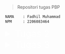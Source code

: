 > Repositori tugas PBP
```credential
NAMA    : Fadhil Muhammad
NPM     : 2206083464
```

<details>
<summary style="color: white; font-size: 30px">Tugas 2</summary>

## Daftar Isi

- [Pengenalan](#pengenalan)
- [Langkah-Langkah Pengimplementasian](#langkah-langkah-pengimplementasian)
- [Diagram](#diagram)
- [Mengapa Menggunakan Virtual Environment?](#mengapa-menggunakan-virtual-environment)
- [Apa itu MVC, MVT, dan MVVM?](#apa-itu-mvc-mvt-dan-mvvm)

## Pengenalan
Tautan web: https://poke-co.adaptable.app/main

[Poké.co](https://poke-co.adaptable.app/main) merupakan website dengan tema utama pengumpulan atau pengoleksian karakter-karakter Pokémon yang dibangun menggunakan Django untuk tugas kali ini.

## Langkah-Langkah Pengimplementasian
Dalam proses pembuatan website ini, hal pertama yang dilakukan adalah membuat repositori baru di github sebagai tempat penyimpanan hasil pekerjaan.

Setelah itu, *step-step* yang dilakukan antara lain:

1. **Membuat Direktori Lokal Baru untuk Proyek Aplikasi**
 
    Langkah pertama adalah membuat direktori baru pada perangkat lokal sebagai direktori utama untuk pengerjaan proyek
2. **Mengaktifkan *Virtual Environment* pada Direktori**

    Setelah direktori pada langkah pertama berhasil dibuat, selanjutnya menginisialisasi atau mengaktifkan virtual environment untuk proyek.
    ```shell
    python -m venv env
    ```
    Menjalankan perintah di atas pada command prompt untuk menginisialisasi virtual environment pada folder proyek.
3. **Mengaktifkan *Virtual Environment***

    Mengaktifkan virtual environment untuk direktori proyek dengan menjalankan script berikut pada command prompt.
    ```
    env\Scripts\activate.bat
    ```
4. **Menginstall *Dependencies* atau *Requirements***

    Setelah virtual environment berhasil diaktifkan, membuat file baru pada direktori bernama `requirements.txt` dengan isi sebagai berikut:

    ```
    django
    gunicorn
    whitenoise
    psycopg2-binary
    requests
    urllib3
    ```

    Setelah file `requirements.txt` berhasil dibuat, lalu install requirements atau dependencies tersebut dengan menjalankan script berikut pada command prompt.

    ```shell
    pip install -r requirements.txt
    ``````
5. **Membuat Proyek Django**

    Setelah semua dependencies terinstall, inisialisasi atau mulai proyek baru dengan menjalankan perintah berikut:
    ```shell
    django-admin startproject poke_co .
    ```
6. **Konfigurasi Proyek**

    Setelah proyek berhasil dibuat, langkah selanjutnya adalah mengkonfigurasi proyek. Hal yang dilakukan pada langkah ini di antaranya:

    1. Menambahkan allowed host pada file `settings.py`
        ```python
        ...
        ALLOWED_HOSTS = ["*"]
        ...
        ``` 
    2. Menambahkan direktori staticfiles dan static root pada `settings.py` untuk file-file statis seperti *image*

        ```python
        ...
        STATICFILES_DIRS = (
            join(BASE_DIR, 'main/static'),
        )

        STATIC_ROOT = join(BASE_DIR, 'staticfiles')
        ...
        ```
    3. Mendaftarkan aplikasi `main` ke dalam proyek dengan menambahkan `"main"` ke dalam daftar aplikasi yang ada pada `settings.py`
        ```python
        INSTALLED_APPS = [
            ...,
            "main",
            ...
        ]
        ```
7. **Membuat *Template* untuk Laman *Website***

    Untuk menampilkan laman *page* yang diinginkan saat website dibuka, tambahkan sebuah folder baru pada direktori `main` bernama `templates`, lalu dalam folder `templates` tambahkan `main.html`. 

    Dalam `main.html`, isi file tersebut dengan HTML yang diinginkan. Dalam proyek ini, contoh dari bagianbody HTML yang digunakan untuk proyek ini adalah sebagai berikut:

    ```html
    ...
    <section>
        <h2>Player Information</h2>
        <h5>Name:</h5>
        <p>{{ name }}</p>
        <h5>Class:</h5>
        <p>{{ class }}</p>
    </section>
    ...
    ```
    Untuk selengkapnya dapat dilihat pada file `main.html`

8. **Konfigurasi untuk Gambar**

    Pada proyek ini, gambar digunakan untuk ditampilkan pada laman web. Agar gambar dapat ditampilkan pada saat *production* atau *deployment*:

    1. Buat folder tempat penyimpanan file statis (untuk gambar). Tempat penyimpanan disesuaikan dengan `path` pengambilan gambar yang ada pada template `main.html` dan konfigurasi yang ada pada `settings.py`

    2. Agar gambar dapat diambil pada saat `deployment`, jalankan perintah berikut.
        ```shell
        python manage.py collectstatic
        ```
        Akan terbentuk sebuah folder baru sebagai direktori file yang bisa diambil kontenya pada saat tahap *deployment*. Jika tidak menjalankan perintah tersebut, maka gambar kemungkinan tidak akan muncul pada saat *deployment* walaupun pada saat *development* secara lokal muncul.
    
    3. Tidak lupa, tambahkan `{% load static %}` pada `main.html` agar file statis dapat di-*load*.

9. **Mengimplementasikan Model**

    pada langkah ini, modifikasi file `models.py` sesuai dengan kriteria soal dan aplikasi yang akan dibuat. Untuk proyek ini, isi dari `models.py` adalah sebagai berikut:
    ```python
    from django.db import models

    class Item(models.Model):
        name = models.CharField(max_length=255, name="name")
        amount = models.IntegerField(name="amount")
        rarity = models.IntegerField(name="rarity", default=0)
        power = models.FloatField(name="power", default=0)
        description = models.TextField(name="description")
    ```

10. **Membuat dan Mengaplikasikan Migrasi Model**

    Lakukan migrasi model dengan menjalankan perintah berikut pada Command Prompt agar Django dapat melacak perubahan pada model *database*.
    ```shell
    python manage.py makemigrations
    python manage.py migrate
    ```

11. **Menghubungkan *View* dengan *Template***

    Menambahkan kode berikut pada `views.py`.
    ```python
    from django.shortcuts import render

    def show_main(request):
        context = {
            'name':'Fadhil Muhammad',
            'class':'PBP-B',
            'char_name':'Pikachu',
            'char_description':'This is Pikachu. You know this is Pikachu. Why are you asking me about why i wrote this?',
            'char_amount':'You have Gazillion amount of this character.'
        }

        return render(request, 'main.html', context)
    ```
    Karena proyek aplikasi ini belum sepenuhnya dikembangkan, beberapa *variable* masih digunakan hanya sebagai *place holder* sementara.

12. **Melakukan *Routing* URL**

    Agar aplikasi dapat dijalankan tambahkan kode berikut pada `urls.py` pada direktori proyek
    ```python
    from django.contrib import admin
    from django.urls import path, include
    from django.conf import settings
    from django.conf.urls.static import static

    urlpatterns = [
        path('main/', include('main.urls')),
        path('admin/', admin.site.urls),
    ]

    if settings.DEBUG:
        urlpatterns += static(settings.STATIC_URL, document_root=settings.STATIC_ROOT)
    ```

    dan kode berikut pada `urls.py` pada direktori `main`
    ```python
    from django.urls import path
    from main.views import show_main

    app_name = 'main'

    urlpatterns = [
        path('', show_main, name='show_main'),
    ] 
    ```

13. **Menambahkan *Unit Testing***

    Untuk menguji website, dilakukan beberapa *unit testing* dasar untuk menguji apakah website berhasil ter-*load* dengan baik atau tidak dengan menambahkan kode pada *tests.py* sesuai dengan pengujian yang ingin dilakukan. Untuk proyek ini:
    ```python
    from django.test import TestCase
    from django.test import Client

    class mainTest(TestCase):
        def test_main_url_is_exist(self):
            client = Client()
            response = client.get('/main/') 
            self.assertEqual(response.status_code, 200)

        def test_main_using_main_template(self):
            client = Client()
            response = client.get('/main/') 
            self.assertTemplateUsed(response, 'main.html')

        def test_template_rendering(self):
            client = Client()
            response = client.get('/main/')
            self.assertEqual(response.status_code, 200)

            # Cek konten template
            self.assertContains(response, "Welcome to Poké.co")
            self.assertContains(response, "Player Information")
            self.assertContains(response, "Featured Character")
            self.assertContains(response, "Name:")
            self.assertContains(response, "Class:")

            # Cek gambar
            self.assertInHTML("<img alt=\"Pikachu\" src=\"/static/main/assets/Angry-Pikachu-Transparent.png\">", response.content.decode())

            # Cek konten footer
            self.assertContains(response, "Fadhil Muhammad (2206083464). Pemrograman Berbasis Platform Gasal 23/24.")
    ```
    Lalu, jalankan *testing* tersebut dengan menjalankan perintah berikut
    ```shell
    python manage.py test
    ```
14. **Melakukan *Deployment***

    Setelah semua tahap selesai, *deploy* aplikasi ke [Adaptable](https://adaptable.io/).


## Diagram *Framework*
![Alt Text](md_image/diagram.png)

Django adalah sebuah framework web yang memungkinkan pengembang untuk dengan mudah membuat dan mengelola situs web yang responsif dan dinamis. Django berfungsi dengan cara berikut:

1. **Permintaan dari Client**: Ketika seorang pengguna membuka situs web di peramban (browser), peramban akan mengirimkan permintaan HTTP ke server Django.

2. ***Routing* dan *URL Pattern***: Django memiliki sistem routing yang akan memeriksa pola URL pada permintaan dari *client* untuk menentukan tindakan atau *view* apa yang harus diambil untuk menangani permintaan tersebut.

3. **Menghubungkan dengan views.py**: Setelah pola URL cocok dengan permintaan, Django akan memanggil fungsi yang sesuai dalam berkas views.py. Fungsi-fungsi ini berisi program-program untuk menangani permintaan tersebut.

4. **Interaksi dengan models.py**: Untuk mengambil atau memanipulasi data yang diperlukan, views.py akan berinteraksi dengan berkas models.py. Models digunakan untuk mendefinisikan struktur data dan hubungan antar data dalam aplikasi.

5. **Membangun Halaman Web (HTML)**: Setelah data yang diperlukan telah diambil dari models.py, views.py akan menggunakan template HTML yang ada dalam direktori templates untuk merender halaman web. Data yang telah diambil dapat dimasukkan ke dalam template untuk membuat halaman web yang dinamis.

6. **HTTP Response**: Terakhir, views.py akan mengembalikan hasilnya dalam bentuk respons HTTP. Respons ini berisi halaman web yang telah dibuat (dalam bentuk HTML) dan akan dikirimkan kembali kepada *client* yang mengirimkan permintaan awal.


## Mengapa Menggunakan *Virtual Environment*?
Ada beberapa alasan mengapa kita sangat disarankan atau diharuskan menggunakan virtual environment saat memulai proyek Django, di antaranya:
1. **Dependensi Tertutup**

    Virtual environment memungkinkan kita untuk membuat lingkungan Python yang terisolasi secara mandiri dari instalasi Python global di sistem. Ini berarti kita dapat memiliki versi Python dan paket dependensi yang berbeda untuk setiap proyek, tanpa khawatir konflik antara versi atau paket yang digunakan oleh proyek yang berbeda.

2. ***Cleanliness* dan Pengelolaan Dependensi**

    Dengan menggunakan virtual environment, kita dapat mengelola dependensi proyek kita dengan lebih mudah. Kita dapat menginstal modul-modul Python yang diperlukan secara terpisah untuk setiap proyek. Selain itu, kita dapat dengan mudah membuat daftar dependensi proyek (biasanya disimpan dalam berkas `requirements.txt`) untuk mengulangi pengaturan proyek di *environment* lain atau bagi orang lain yang ingin bekerja pada proyek tersebut.

3. **Keamanan**

    *Virtual environment* dapat membantu mencegah terjadinya masalah jika ada pembaruan atau perubahan yang perlu kita lakukan pada sebuah proyek, tanpa memengaruhi proyek lain yang menggunakan versi Python atau paket yang berbeda.

Pengerjaan proyek Django tanpa menggunakan *virtual environment* tetap dapat dilaksanakan. Meskipun demikian, poin-poin di atas menjelaskan mengapa *virtual environment* sangat penting digunakan.

## Apa itu MVC, MVT, dan MVVM?

MVC (Model-View-Controller), MVT (Model-View-Template), dan MVVM (Model-View-ViewModel) adalah tiga kerangka arsitektur yang umum digunakan dalam pengembangan perangkat lunak. Tujuan utamanya adalah membagi komponen-komponen inti dalam aplikasi dan mempermudah manajemen kode. Meskipun ketiganya memiliki kesamaan dalam pemisahan peran, terdapat perbedaan signifikan dalam bagaimana mereka mengatur dan berinteraksi antara satu sama lain.

MVC adalah pendekatan yang pertama kali muncul dalam pengembangan perangkat lunak. Dalam MVC, aplikasi dibagi menjadi tiga komponen utama: Model, View, dan Controller. Model bertanggung jawab atas manajemen data dan logika bisnis, View bertanggung jawab untuk menampilkan data kepada pengguna, sementara Controller bertindak sebagai perantara yang mengoordinasikan aliran data dan tindakan yang dilakukan pengguna.

MVT, atau Model-View-Template, adalah varian dari MVC yang sering digunakan dalam kerangka kerja web seperti Django. Dalam MVT, Model tetap mengelola data dan logika bisnis, sedangkan Template mengambil peran View dalam menampilkan data kepada pengguna. Controller pada dasarnya terintegrasi dalam kerangka kerja Django, sehingga pengembang tidak perlu membuatnya secara eksplisit.

Sementara itu, MVVM adalah arsitektur yang lebih modern, sering digunakan dalam pengembangan aplikasi berbasis antarmuka pengguna, seperti aplikasi seluler atau desktop. Dalam MVVM, Model tetap mengelola data dan logika bisnis, tetapi ada tambahan komponen yang disebut ViewModel. ViewModel bertindak sebagai perantara antara Model dan View, mengubah data Model agar sesuai dengan tampilan yang diinginkan oleh View, dan mengelola tindakan yang dilakukan oleh pengguna.

Perbedaan utama antara ketiga pendekatan ini terletak pada cara mereka mengatur peran dan tanggung jawab komponen-komponen utama dalam aplikasi. MVC dan MVT umumnya digunakan dalam konteks aplikasi web tradisional, sementara MVVM lebih sering diterapkan dalam aplikasi modern berbasis antarmuka pengguna. Semua arsitektur ini bertujuan untuk memudahkan pemeliharaan kode, meningkatkan skalabilitas, dan memahami konsep dalam pengembangan perangkat lunak, dengan pilihan tergantung pada jenis aplikasi yang dikembangkan dan preferensi pengembangnya.

</details>

<details>
<summary style="color: white; font-size: 30px">Tugas 3</summary>

## Daftar Isi
- [Langkah-Langkah Pengimplementasian](#langkah-langkah-pengimplementasian-1)
- [Apa perbedaan antara form POST dan form GET dalam Django?](#apa-perbedaan-antara-form-POST-dan-form-GET=dalam-Django?)
- [Apa perbedaan utama antara XML, JSON, dan HTML dalam konteks pengiriman data?](#apa-perbedaan-utama-antara-xml-json-dan-html-dalam-konteks-pengiriman-data)
- [Mengapa JSON sering digunakan dalam pertukaran data antara aplikasi web modern?](#mengapa-json-sering-digunakan-dalam-pertukaran-data-antara-aplikasi-web-modern)
- [Postman](#postman)

## Langkah-Langkah Pengimplementasian
### Membuat `forms.py`
File `forms.py` dalam proyek Django digunakan untuk mendefinisikan formulir yang akan digunakan dalam aplikasi web. Formulir dapat dihubungkan dengan model Django untuk membuat, mengubah, atau menghapus objek model berdasarkan input dari pengguna. 

Isi `forms.py`:
```python
from django.forms import ModelForm
from main.models import Item

class ProductForm(ModelForm):
    class Meta:
        model = Item
        fields = ["name", "amount", "rarity", "power", "description"]
```

### Mengubah Isi File `views.py`
Untuk menampilkan jumlah item yang ada pada models, tambahkan kode pada `views.py`agar jumlah item pada models dapat diakses.

*Update* fungsi `show_main()` menjadi:
```python
def show_main(request):
    total_characters = Item.objects.count() or 0
    total_pokemon = Item.objects.aggregate(total_amount=Sum('amount'))['total_amount'] or 0
    items = Item.objects.all()
    context = {
        'name':'Fadhil Muhammad',
        'class':'PBP-B',
        'char_name':'Pikachu',
        'char_description':'Pikachu, the most popular character.',
        'char_rarity':'Rare',
        'total_characters':total_characters,
        'total_pokemon':total_pokemon,
        'items':items
    }

    return render(request, 'main.html', context)
```

### Membuat HTML untuk Form

Menambahkan `create_item.html` untuk tampilan form yang akan ditampilkan kepada user saat diakses. Untuk ini, django telah menyediakan opsi yang memudahkan kita dalam pembuatan laman formulir.

Isi `create_item.html`:
```html
{% extends 'base.html' %}
{% block content %}
<h1>Add New Character to Your List</h1>

<form method="POST">
    {% csrf_token %}
    <table>
        {{ form.as_table }}
        <tr>
            <td></td>
            <td>
                <input type="submit" value="Add Character"/>
            </td>
        </tr>
    </table>
</form>


{% endblock %}
```

### Menambahkan `templates\base.html`
Buat folder baru pada root directory bernama `templates` dan tambahkan file `base.html` di dalamnya. 

Isi dari `base.html`:
```html
{% load static %}
<!DOCTYPE html>
<html lang="en">
    <head>
        <meta charset="UTF-8" />
        <meta
            name="viewport"
            content="width=device-width, initial-scale=1.0"
        />
        {% block meta %}
        {% endblock meta %}
    </head>

    <body>
        {% block content %}
        {% endblock content %}
    </body>
</html>
```
### Meng-*update* `main.html` pada Direktori `main\templates\`
Untuk menampilkan data yang telah disubmit pada form, perlu dilakukan penambahan pada `main.html`. 

Kode yang ditambahkan:
```html
...
    ...
        <section>
            <h2>Your Collections</h2>
            <p>You currently own a total of {{total_characters}} characters and a total of {{total_pokemon}} Pokémons</p>

            <div style="overflow-y: auto;">
                <table>
                    <tr>
                        <th>Timestamp (UTC+7)</th>
                        <th>Name</th>
                        <th>Amount</th>
                        <th>Rarity</th>
                        <th>Power</th>
                        <th>Description</th>
                    </tr>
                
                    {% for item in items %}
                    <tr>
                        <td>{{item.date_added}}</td>
                        <td>{{item.name}}</td>
                        <td>{{item.amount}}</td>
                        <td>{{item.rarity}}</td>
                        <td>{{item.power}}</td>
                        <td style="min-width: 500px;">{{item.description}}</td>
                    </tr>
                    {% endfor %}
                </table>
                <br />
            </div>
        
            <a href="{% url 'main:create_item' %}">
                <button>
                    Add New Character
                </button>
            </a>
        </section>
    ...
...
```
### Menambahkan View untuk XML dan JSON Serializer
Untuk melihat data-data yang disimpan dalam bentuk XML atau JSOn, digunakan serializer. Untuk melihat hasil serializer dari XML atau JSON, tambahkan dua fungsi berikut pada `views.py`:
```python
def show_xml(request):
    data = Item.objects.all()
    return HttpResponse(serializers.serialize("xml", data), content_type="application/xml")

def show_json(request):
    data = Item.objects.all()
    return HttpResponse(serializers.serialize("json", data), content_type="application/json")
```
dan tambahkan path berikut pada `urls.py` direktori aplikasi:
```python
...
urlpatterns = [
    ...
    path('xml/', show_xml, name='show_xml'),
    path('json/', show_json, name='show_json'),
    ...
]
...
```
Untuk menampilkan views dari `id` masing-masing data, tambahkan fungsi berikut pada `views.py`:
```python
def show_xml_by_id(request, id):
    data = Item.objects.filter(pk=id)
    return HttpResponse(serializers.serialize("xml", data), content_type="application/xml")

def show_json_by_id(request, id):
    data = Item.objects.filter(pk=id)
    return HttpResponse(serializers.serialize("json", data), content_type="application/json")
```
dan path berikut pada `urls.py` aplikasi:
```python
...
urlpatterns = [
    ...
    path('xml/<int:id>/', show_xml_by_id, name='show_xml_by_id'),
    path('json/<int:id>/', show_json_by_id, name='show_json_by_id') 
]
...
```


## Apa perbedaan antara form POST dan form GET dalam Django?
Dalam Django, form POST dan form GET memiliki beberapa perbedaan utama:

1. **Form POST**: Form POST dalam Django dikembalikan menggunakan metode POST, di mana browser mengumpulkan data formulir, meng-*encode*-nya untuk transmisi, mengirimkannya ke server, dan kemudian menerima kembali responsnya1. Metode POST akan mengirimkan data atau nilai langsung ke file lain2. Pemakaian metode POST ini digunakan untuk mengirimkan data yang penting / kredensial dan data yang orang lain tidak boleh tau / *secret data*, seperti password, dan sebagainya2.

2. **Form GET**: Sebaliknya, GET mengumpulkan data yang dikirimkan menjadi sebuah string, dan menggunakan ini untuk menyusun URL1. Metode GET akan menampilkan data/nilai pada URL, kemudian akan ditampung oleh action3.

Secara umum, metode POST digunakan saat kita ingin mengirimkan data yang tidak boleh dilihat oleh pengguna lain (misalnya password), sedangkan metode GET digunakan saat kita ingin pengguna dapat melihat data yang dikirimkan (misalnya dalam pencarian).

referensi: [Django - Working with forms](https://docs.djangoproject.com/en/4.2/topics/forms/)

### Apa perbedaan utama antara XML, JSON, dan HTML dalam konteks pengiriman data?
XML, JSON, dan HTML adalah tiga format yang sering digunakan dalam pengiriman data di web. Berikut adalah perbedaan utama antara ketiganya:

1. XML (eXtensible Markup Language):

    - XML adalah bahasa markup yang menyediakan aturan untuk menentukan data apa pun.
    - XML menggunakan tanda untuk membedakan antara atribut data dan data aktual.
    - XML merepresentasikan data dalam pola struktur *tree*.
    - XML memisahkan data dari HTML.
    - XML menyederhanakan proses perubahan platform.

2. JSON (JavaScript Object Notation):
    - JSON adalah format pertukaran data terbuka yang dapat dibaca baik oleh manusia maupun mesin
    - JSON bersifat independen dari setiap bahasa pemrograman dan merupakan output API umum dalam berbagai aplikasi
    - JSON menggunakan pasangan key-value untuk merepresentasikan data
    - JSON mendukung dan didukung semua browser.

3. HTML (HyperText Markup Language):

    - HTML adalah bahasa markup standar untuk dokumen yang dirancang untuk ditampilkan di browser web.
    HTML tidak dirancang sebagai format pertukaran data, tetapi sebagai format untuk menampilkan data, dengan fokus pada bagaimana data tampak bagi pengguna akhir.
    - HTML menggunakan tag yang dikelilingi oleh tanda kurung sudut (< dan >) untuk membuat elemen.

### Mengapa JSON sering digunakan dalam pertukaran data antara aplikasi web modern?

Dalam konteks pengiriman data, baik XML dan JSON digunakan secara luas. Namun, JSON dianggap lebih efisien karena data direpresentasikan sebagai objek JavaScript, dan dengan demikian beberapa bit dilewatkan melalui kabel. Lebih sedikit waktu mesin diperlukan untuk pemrosesan data.

Singkatnya, JSON adalah format pertukaran data yang lebih baik, sedangkan XML adalah format pertukaran dokumen yang lebih baik. HTML biasanya tidak digunakan untuk pertukaran data, tetapi lebih fokus pada menampilkan data ke pengguna.

### Postman

HTML

![Alt Text](md_image/HTML.png)

XML

![Alt Text](md_image/XML.png)

JSON

![Alt Text](md_image/JSON.png)

XML by ID
![Alt text](md_image/XML_ID.png)

JSON by ID
![Alt text](md_image/JSON_ID.png)
</details>